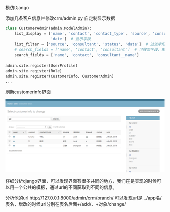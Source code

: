 模仿Django

添加几条客户信息并修改crm/admin.py 自定制显示数据

```python
class CustomerAdmin(admin.ModelAdmin):
    list_display = ['name', 'contact', 'contact_type', 'source', 'consultant', 'consult_content', 'status',
                    'date']  # 显示字段
    list_filter = ['source', 'consultant', 'status', 'date']  # 过滤字段
    # search_fields = ['name', 'contact', 'consultant']  # 可搜索字段，由于有外键关联的字段，所以必须写明是外键的哪个字段
    search_fields = ['name', 'contact', 'consultant__name']

admin.site.register(UserProfile)
admin.site.register(Role)
admin.site.register(CustomerInfo, CustomerAdmin)
...
```

刷新customerinfo界面

![04_customerinfo效果图02](./img/04_02customerinfo%E6%95%88%E6%9E%9C%E5%9B%BE.png)

仔细分析django界面，可以发现界面有很多共同的地方，我们在是实现的时候可以用一个公共的模板，通过url的不同获取到不同的信息。

分析他的url  http://127.0.0.1:8000/admin/crm/branch/   可以发现url是.../app名/表名，增改的时候url分别在表名后面+/add/、+对象/change/
